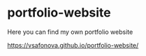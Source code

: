 # portfolio-website
Here you can find my own portfolio website

https://vsafonova.github.io/portfolio-website/
